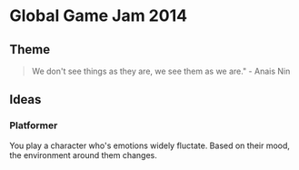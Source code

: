 # Global Game Jam 2014

## Theme

> We don't see things as they are, we see them as we are." - Anais Nin

## Ideas

### Platformer

You play a character who's emotions widely fluctate. Based on their mood, the environment around them changes.
